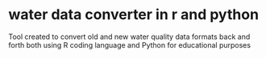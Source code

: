 # water data converter in r and python
 Tool created to convert old and new water quality data formats back and forth both using R coding language and Python for educational purposes

